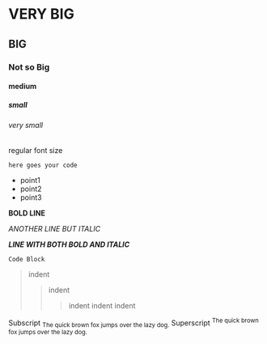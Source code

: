 # VERY BIG
## BIG
### Not so Big
#### medium
##### small
###### very small 
regular font size

`
here goes your code 
`

- point1
- point2
- point3

**BOLD LINE**

*ANOTHER LINE BUT ITALIC*

***LINE WITH BOTH BOLD AND ITALIC***

```
Code Block
```

>indent
>>indent
>>> indent
>>indent
>indent

Subscript <sub>The quick brown fox jumps over the lazy dog.</sub>
Superscript <sup>The quick brown fox jumps over the lazy dog.</sup>
